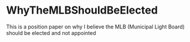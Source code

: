 # WhyTheMLBShouldBeElected
This is a position paper on why I believe the MLB (Municipal Light Board) should be elected and not appointed
